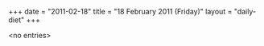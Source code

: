 +++
date = "2011-02-18"
title = "18 February 2011 (Friday)"
layout = "daily-diet"
+++


\<no entries\>
